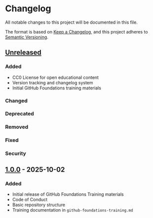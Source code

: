 # Changelog

All notable changes to this project will be documented in this file.

The format is based on [Keep a Changelog](https://keepachangelog.com/en/1.0.0/),
and this project adheres to [Semantic Versioning](https://semver.org/spec/v2.0.0.html).

## [Unreleased]

### Added
- CC0 License for open educational content
- Version tracking and changelog system
- Initial GitHub Foundations training materials

### Changed

### Deprecated

### Removed

### Fixed

### Security

## [1.0.0] - 2025-10-02

### Added

- Initial release of GitHub Foundations Training materials
- Code of Conduct
- Basic repository structure
- Training documentation in `github-foundations-training.md`

[Unreleased]: https://github.com/kamakiJr/Foundations-Training/compare/v1.0.0...HEAD
[1.0.0]: https://github.com/kamakiJr/Foundations-Training/releases/tag/v1.0.0